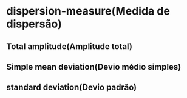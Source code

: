 # dispersion-measure(Medida de dispersão)

## Total amplitude(Amplitude total)

## Simple mean deviation(Devio médio simples)

## standard deviation(Devio padrão)

